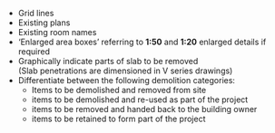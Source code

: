 - Grid lines
- Existing plans
- Existing room names
- ‘Enlarged area boxes’ referring to **1:50** and **1:20** enlarged details if required
- Graphically indicate parts of slab to be removed<br>
(Slab penetrations are dimensioned in V series drawings)
- Differentiate between the following demolition categories:
    - <span class="transform-to-uppercase">Items to be demolished and removed from site</span>
    - <span class="transform-to-uppercase">items to be demolished and re-used as part of the project</span>
    - <span class="transform-to-uppercase">items to be removed and handed back to the building owner</span>
    - <span class="transform-to-uppercase">items to be retained to form part of the project</span>